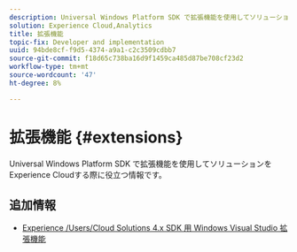 ```yaml
---
description: Universal Windows Platform SDK で拡張機能を使用してソリューションをExperience Cloudする際に役立つ情報です。
solution: Experience Cloud,Analytics
title: 拡張機能
topic-fix: Developer and implementation
uuid: 94bde8cf-f9d5-4374-a9a1-c2c3509cdbb7
source-git-commit: f18d65c738ba16d9f1459ca485d87be708cf23d2
workflow-type: tm+mt
source-wordcount: '47'
ht-degree: 8%

---
```



# 拡張機能 {#extensions}

Universal Windows Platform SDK で拡張機能を使用してソリューションをExperience Cloudする際に役立つ情報です。

## 追加情報

+ [Experience /Users/Cloud Solutions 4.x SDK 用 Windows Visual Studio 拡張機能](/help/universal-windows/extensions/win-vse-4x.md)